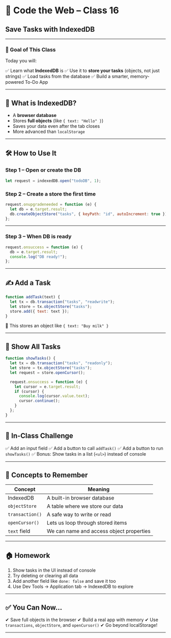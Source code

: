 # 🧾 Code the Web – Class 16

## Save Tasks with IndexedDB

---

### 🎯 Goal of This Class

Today you will:

✅ Learn what **IndexedDB** is
✅ Use it to **store your tasks** (objects, not just strings)
✅ Load tasks from the database
✅ Build a smarter, memory-powered To-Do App

---

## 🧠 What is IndexedDB?

* A **browser database**
* Stores **full objects** (like `{ text: "Hello" }`)
* Saves your data even after the tab closes
* More advanced than `localStorage`

---

## 🛠 How to Use It

### Step 1 – Open or create the DB

```js
let request = indexedDB.open("todoDB", 1);
```

### Step 2 – Create a store the first time

```js
request.onupgradeneeded = function (e) {
  let db = e.target.result;
  db.createObjectStore("tasks", { keyPath: "id", autoIncrement: true });
};
```

---

### Step 3 – When DB is ready

```js
request.onsuccess = function (e) {
  db = e.target.result;
  console.log("DB ready!");
};
```

---

## ✍️ Add a Task

```js
function addTask(text) {
  let tx = db.transaction("tasks", "readwrite");
  let store = tx.objectStore("tasks");
  store.add({ text: text });
}
```

🧠 This stores an object like `{ text: "Buy milk" }`

---

## 👀 Show All Tasks

```js
function showTasks() {
  let tx = db.transaction("tasks", "readonly");
  let store = tx.objectStore("tasks");
  let request = store.openCursor();

  request.onsuccess = function (e) {
    let cursor = e.target.result;
    if (cursor) {
      console.log(cursor.value.text);
      cursor.continue();
    }
  };
}
```

---

## 🧪 In-Class Challenge

✅ Add an input field
✅ Add a button to call `addTask()`
✅ Add a button to run `showTasks()`
✅ Bonus: Show tasks in a list (`<ul>`) instead of console

---

## 🔑 Concepts to Remember

| Concept         | Meaning                                  |
| --------------- | ---------------------------------------- |
| IndexedDB       | A built-in browser database              |
| `objectStore`   | A table where we store our data          |
| `transaction()` | A safe way to write or read              |
| `openCursor()`  | Lets us loop through stored items        |
| `text` field    | We can name and access object properties |

---

## 🏠 Homework

1. Show tasks in the UI instead of console
2. Try deleting or clearing all data
3. Add another field like `done: false` and save it too
4. Use Dev Tools → Application tab → IndexedDB to explore

---

## ✅ You Can Now\...

✔ Save full objects in the browser
✔ Build a real app with memory
✔ Use `transactions`, `objectStore`, and `openCursor()`
✔ Go beyond localStorage!

---